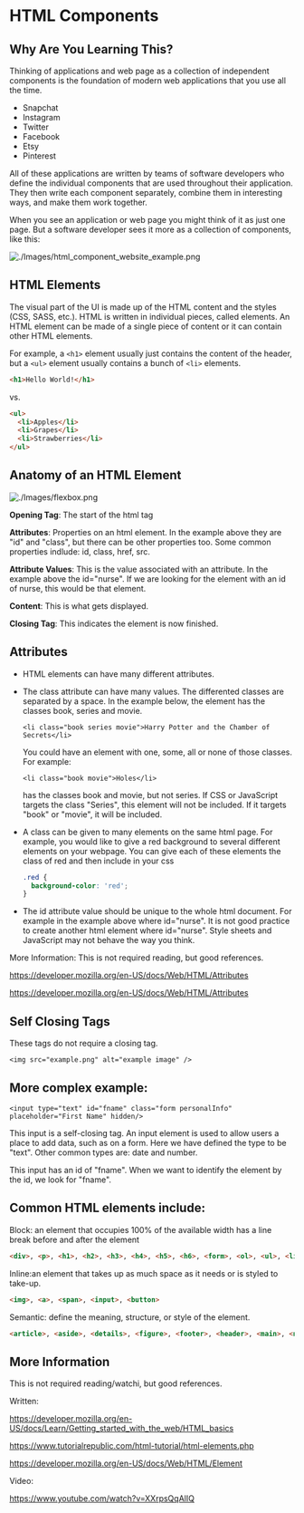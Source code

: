 # HTML Components

## Why Are You Learning This?

Thinking of applications and web page as a collection of independent components is the foundation of modern web applications that you use all the time.

* Snapchat
* Instagram
* Twitter
* Facebook
* Etsy
* Pinterest

All of these applications are written by teams of software developers who define the individual components that are used throughout their application. They then write each component separately, combine them in interesting ways, and make them work together.

When you see an application or web page you might think of it as just one page. But a software developer sees it more as a collection of components, like this:

![./Images/html_component_website_example.png](https://github.com/nashville-software-school/client-side-mastery/blob/E20/HTML_CSS_FLEXBOX/Images/html_component_website_example.png)

## HTML Elements

The visual part of the UI is made up of the HTML content and the styles (CSS, SASS, etc.).  HTML is written in individual pieces, called elements.  An HTML element can be made of a single piece of content or it can contain other HTML elements.  

For example, a `<h1>` element usually just contains the content of the header, but a `<ul>` element usually contains a bunch of `<li>` elements.  

```html
<h1>Hello World!</h1>
```

vs. 

```html
<ul>
  <li>Apples</li>
  <li>Grapes</li>
  <li>Strawberries</li>
</ul>
```


## Anatomy of an HTML Element

![./Images/flexbox.png](https://github.com/nashville-software-school/client-side-mastery/blob/E20/HTML_CSS_FLEXBOX/Images/HTML_Tag_Anatomy.png)

**Opening Tag**: The start of the html tag

**Attributes**: Properties on an html element.  In the example above they are "id" and "class", but there can be other properties too.  Some common properties indlude: id, class, href, src.   

**Attribute Values**: This is the value associated with an attribute.  In the example above the id="nurse".  If we are looking for the element with an id of nurse, this would be that element.  

**Content**: This is what gets displayed.  

**Closing Tag**: This indicates the element is now finished.  

## Attributes

- HTML elements can have many different attributes.

- The class attribute can have many values.  The differented classes are separated by a space.  In the example below, the element has the classes book, series and movie.

  `<li class="book series movie">Harry Potter and the Chamber of Secrets</li>`

  You could have an element with one, some, all or none of those classes.  For example:

    `<li class="book movie">Holes</li>`

  has the classes book and movie, but not series.  If CSS or JavaScript targets the class "Series", this element will not be included.  If it targets "book" or "movie", it will be included.

- A class can be given to many elements on the same html page.  For example, you would like to give a red background to several different elements on your webpage.  You can give each of these elements the class of red and then include in your css

  ```css
  .red {
    background-color: 'red';
  }
  ```

- The id attribute value should be unique to the whole html document.  For example in the example above where id="nurse".  It is not good practice to create another html element where id="nurse".  Style sheets and JavaScript may not behave the way you think.

More Information: This is not required reading, but good references.

https://developer.mozilla.org/en-US/docs/Web/HTML/Attributes

https://developer.mozilla.org/en-US/docs/Web/HTML/Attributes

## Self Closing Tags

These tags do not require a closing tag.  

`<img src="example.png" alt="example image" />`

## More complex example:
`<input type="text" id="fname" class="form personalInfo" placeholder="First Name" hidden/>`

This input is a self-closing tag.  An input element is used to allow users a place to add data, such as on a form.  Here we have defined the type to be "text".  Other common types are: date and number.

This input has an id of "fname".  When we want to identify the element by the id, we look for "fname". 


## Common HTML elements include:

Block: an element that occupies 100% of the available width has a line break before and after the element
```html
<div>, <p>, <h1>, <h2>, <h3>, <h4>, <h5>, <h6>, <form>, <ol>, <ul>, <li>,  
```

Inline:an element that takes up as much space as it needs or is styled to take-up.
```html
<img>, <a>, <span>, <input>, <button>
```
Semantic:  define the meaning, structure, or style of the element. 
```html
<article>, <aside>, <details>, <figure>, <footer>, <header>, <main>, <nav>, <section>, <summary>
```

## More Information

This is not required reading/watchi, but good references.

Written:

  https://developer.mozilla.org/en-US/docs/Learn/Getting_started_with_the_web/HTML_basics

  https://www.tutorialrepublic.com/html-tutorial/html-elements.php

  https://developer.mozilla.org/en-US/docs/Web/HTML/Element

Video:

 https://www.youtube.com/watch?v=XXrpsQqAlIQ


